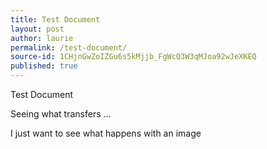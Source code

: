 ```yaml
---
title: Test Document
layout: post
author: laurie
permalink: /test-document/
source-id: 1CHjnGwZoIZGu6s5kMjjb_FgWcQ3W3qMJoa92wJeXKEQ
published: true
---
```

Test Document

Seeing what transfers …

I just want to see what happens with an image

